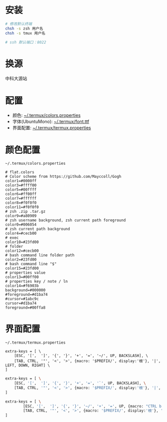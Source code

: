 
# 安装

```sh
# 修改默认终端
chsh -s zsh 用户名
chsh -s tmux 用户名

# ssh 默认端口：8022
```

# 换源

中科大源站

# 配置

- 颜色: [~/.termux/colors.properties](file/termux/colors.properties)
- 字体(UbuntuMono): [~/.termux/font.ttf](file/termux/font.ttf)
- 界面配置: [~/.termux/termux.properties](file/termux/termux.properties)

# 颜色配置

` ~/.termux/colors.properties `

```properties
# flat.colors
# Color scheme from https://github.com/Mayccoll/Gogh
color1=#0000ff
color3=#ffff00
color5=#00ffff
color6=#ff00ff
color7=#ffffff
color8=#f0f0f0
color11=#f0f0f0
# zsh .zip .tar.gz
color9=#a80909
# zsh username background, zsh current path foreground
color0=#006054
# zsh current path background
color4=#cecb00
# exec
color10=#23fd00
# folder
color12=#cecb00
# bash command line folder path
color2=#23fd00
# bash command line "$"
color15=#23fd00
# properties value
color13=#00ff00
# properties key / note / ln
color14=#f6903b
background=#000000
#foreground=#d1ba74
#cursor=#1abc9c
cursor=#d1ba74
foreground=#00ffa8
```

# 界面配置

` ~/.termux/termux.properties `

```properties
extra-keys = [ \
    [ESC, '[',  ']', '{', '}', '+', '=', '~/', UP, BACKSLASH], \
    [TAB, CTRL, '"', '<', '>', {macro: '$PREFIX/', display:'根'}, '|', LEFT, DOWN, RIGHT] \
]
```

```bash
extra-keys = [ \    
    [ESC, '[',  ']', '{', '}', '+', '=', '`', UP, BACKSLASH], \
    [TAB, CTRL, '"', '<', '>', {macro: '$PREFIX/', display:'根'}, '|', LEFT, DOWN, RIGHT] \
]
```

```bash
extra-keys = [ \
        [ESC, '[',  ']', '{', '}', '~/', '+', '=', UP, {macro: "CTRL b c", display: "[+]"}], \
        [TAB, CTRL, '"', '<', '>', {macro: '$PREFIX/', display:'根'}, '|', LEFT, DOWN, RIGHT] \
]
```